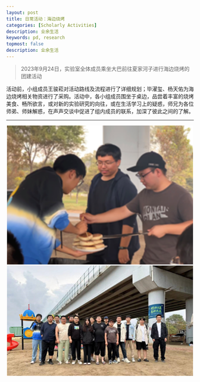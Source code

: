 ```yaml
---
layout: post
title: 日常活动：海边烧烤
categories: [Scholarly Activities]
description: 业余生活
keywords: pd, research
topmost: false
description: 业余生活
---
```


> 2023年9月24日，实验室全体成员乘坐大巴前往夏家河子进行海边烧烤的团建活动

活动前，小组成员王骏菘对活动路线及流程进行了详细规划；毕濯玺、杨天佑为海边烧烤相关物资进行了采购。活动中，各小组成员围坐于桌边，品尝着丰富的烧烤美食、畅所欲言，或对新的实验研究的向往，或在生活学习上的疑惑，师兄为各位师弟、师妹解惑，在声声交谈中促进了组内成员的联系，加深了彼此之间的了解。

---

<div style="text-align: center;">
  <img src="/images/posts/life/230924海烧1.png" alt="图片" style="width:500px">
</div>
<div style="text-align: center;">
  <img src="/images/posts/life/230924海烧2.png" alt="图片" style="width:500px">
</div>